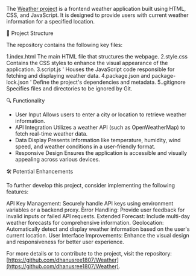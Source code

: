 The [Weather project](https://github.com/dhanusree1807/Weather) is a frontend weather application built using HTML, CSS, and JavaScript. It is designed to provide users with current weather information for a specified location.

 📁 Project Structure

The repository contains the following key files:

1.index.html
      The main HTML file that structures the webpage.
2.style.css 
      Contains the CSS styles to enhance the visual appearance of the application.
3.script.js '
       Houses the JavaScript code responsible for fetching and displaying weather data.
4.package.json and package-lock.json '
       Define the project's dependencies and metadata.
5..gitignore 
       Specifies files and directories to be ignored by Git.

🔍 Functionality

* User Input
       Allows users to enter a city or location to retrieve weather information.
* API Integration
      Utilizes a weather API (such as OpenWeatherMap) to fetch real-time weather data.
* Data Display
      Presents information like temperature, humidity, wind speed, and weather conditions in a user-friendly format.
* Responsive Design
       Ensures the application is accessible and visually appealing across various devices.



🛠️ Potential Enhancements

To further develop this project, consider implementing the following features:

API Key Management: Securely handle API keys using environment variables or a backend proxy.
Error Handling: Provide user feedback for invalid inputs or failed API requests.
Extended Forecast: Include multi-day weather forecasts for comprehensive information.
Geolocation: Automatically detect and display weather information based on the user's current location.
User Interface Improvements: Enhance the visual design and responsiveness for better user experience.

For more details or to contribute to the project, visit the repository: [https://github.com/dhanusree1807/Weather](https://github.com/dhanusree1807/Weather).
